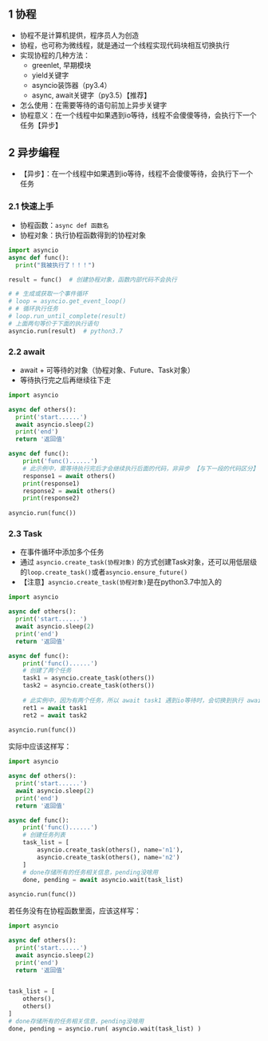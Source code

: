 ## 1 协程
- 协程不是计算机提供，程序员人为创造
- 协程，也可称为微线程，就是通过一个线程实现代码块相互切换执行
- 实现协程的几种方法：
    - greenlet, 早期模块
    - yield关键字
    - asyncio装饰器（py3.4）
    - async, await关键字（py3.5）【推荐】
- 怎么使用：在需要等待的语句前加上异步关键字  
- 协程意义：在一个线程中如果遇到io等待，线程不会傻傻等待，会执行下一个任务【异步】

## 2 异步编程
- 【异步】：在一个线程中如果遇到io等待，线程不会傻傻等待，会执行下一个任务
### 2.1 快速上手
- 协程函数：`async def 函数名`
- 协程对象：执行协程函数得到的协程对象
```python
import asyncio
async def func():
  print("我被执行了！！！")

result = func()  # 创建协程对象，函数内部代码不会执行

# # 生成或获取一个事件循环
# loop = asyncio.get_event_loop()
# # 循环执行任务
# loop.run_until_complete(result)
# 上面两句等价于下面的执行语句
asyncio.run(result)  # python3.7
```
    
### 2.2 await
- await + 可等待的对象（协程对象、Future、Task对象）
- 等待执行完之后再继续往下走
```python
import asyncio

async def others():
  print('start......')
  await asyncio.sleep(2)
  print('end')
  return '返回值'

async def func():
    print('func()......')
    # 此示例中，需等待执行完后才会继续执行后面的代码，非异步 【与下一段的代码区分】
    response1 = await others()  
    print(response1)
    response2 = await others()
    print(response2)
    
asyncio.run(func())
```

### 2.3 Task
- 在事件循环中添加多个任务
- 通过 `asyncio.create_task(协程对象)` 的方式创建Task对象，还可以用低层级的`loop.create_task()`或者`asyncio.ensure_future()`
- 【注意】`asyncio.create_task(协程对象)`是在python3.7中加入的
```python
import asyncio

async def others():
  print('start......')
  await asyncio.sleep(2)
  print('end')
  return '返回值'

async def func():
    print('func()......')
    # 创建了两个任务
    task1 = asyncio.create_task(others())
    task2 = asyncio.create_task(others())
    
    # 此实例中，因为有两个任务，所以 await task1 遇到io等待时，会切换到执行 await task2 【与上一段的代码区分】
    ret1 = await task1
    ret2 = await task2
    
asyncio.run(func())
```

实际中应该这样写：
```python
import asyncio

async def others():
  print('start......')
  await asyncio.sleep(2)
  print('end')
  return '返回值'

async def func():
    print('func()......')
    # 创建任务列表
    task_list = [
        asyncio.create_task(others(), name='n1'),
        asyncio.create_task(others(), name='n2')
    ]
    # done存储所有的任务相关信息，pending没啥用
    done, pending = await asyncio.wait(task_list)
    
asyncio.run(func())
```

若任务没有在协程函数里面，应该这样写：
```python
import asyncio

async def others():
  print('start......')
  await asyncio.sleep(2)
  print('end')
  return '返回值'


task_list = [
    others(),
    others()
]
# done存储所有的任务相关信息，pending没啥用
done, pending = asyncio.run( asyncio.wait(task_list) )

```